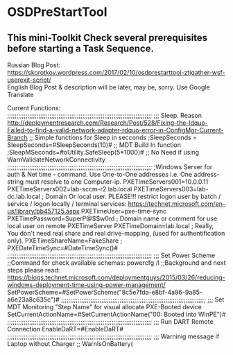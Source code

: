 # OSDPreStartTool

## This mini-Toolkit Check several prerequisites before starting a Task Sequence.

Russian Blog Post: https://skorotkov.wordpress.com/2017/02/10/osdprestarttool-ztigather-wsf-userexit-script/  
English Blog Post & description will be later, may be, sorry. Use Google Translate

Current Functions:  
;;;;;;;;;;;;;;;;;;;;;;;;;;;;;;;;;;;;;;;;;;;;;;;;;;;;;;;;;;;;;;;;;;;;;;;;;;;;;;;
;;; Sleep. Reason http://deploymentresearch.com/Research/Post/528/Fixing-the-ldquo-Failed-to-find-a-valid-network-adapter-rdquo-error-in-ConfigMgr-Current-Branch
;; Simple functions for Sleep in secconds
;SleepSeconds = SleepSeconds=#SleepSeconds(10)#
;; MDT Build In function
;SleepMSeconds=#oUtility.SafeSleep(5*1000)#
;; No Need if using WarnValidateNetworkConnectivity
;;;;;;;;;;;;;;;;;;;;;;;;;;;;;;;;;;;;;;;;;;;;;;;;;;;;;;;;;;;;;;;;;;;;;;;;;;;;;;;
;Windows Server for auth & Net time - command. Use One-to-One addresses i.e. One address-string must resolve to one Computer-ip.
PXETimeServers001=10.0.0.11
PXETimeServers002=lab-sccm-r2.lab.local
PXETimeServers003=lab-dc.lab.local
; Domain Or local user. PLEASE!!! restrict logon user by batch / service / logon locally / terminal services: https://technet.microsoft.com/en-us/library/bb457125.aspx
PXETimeUser=pxe-time-sync
PXETimePassword=SuperP@$$w0rd
; Domain name or comment for use local user on remote PXETimeServer
PXETimeDomain=lab.local
; Really, You don't need real share and real drive-mapping, (used for authentification only).
PXETimeShareName=FakeShare
;
PXEDateTimeSync=#DateTimeSync()#
;;;;;;;;;;;;;;;;;;;;;;;;;;;;;;;;;;;;;;;;;;;;;;;;;;;;;;;;;;;;;;;;;;;;;;;;;;;;;;;
;;; Set Power Scheme
;;Command for check available schemas: powercfg /l
;;Background and next steps please read: https://blogs.technet.microsoft.com/deploymentguys/2015/03/26/reducing-windows-deployment-time-using-power-management/
SetPowerScheme=#SetPowerScheme("8c5e7fda-e8bf-4a96-9a85-a6e23a8c635c")#
;;;;;;;;;;;;;;;;;;;;;;;;;;;;;;;;;;;;;;;;;;;;;;;;;;;;;;;;;;;;;;;;;;;;;;;;;;;;;;;
;;; Set MDT Monitoring "Step Name" for visual allocate PXE-Booted device
SetCurrentActionName=#SetCurrentActionName("00: Booted into WinPE")#
;;;;;;;;;;;;;;;;;;;;;;;;;;;;;;;;;;;;;;;;;;;;;;;;;;;;;;;;;;;;;;;;;;;;;;;;;;;;;;;
;;; Run DART Remote Connection
EnableDaRT=#EnableDaRT#
;;;;;;;;;;;;;;;;;;;;;;;;;;;;;;;;;;;;;;;;;;;;;;;;;;;;;;;;;;;;;;;;;;;;;;;;;;;;;;;
;;; Warninig message if Laptop without Charger
;; WarnIsOnBattery(<Title Text>, <Message Text>, <Timeout in seconds>) ; If Timeout = 0 script doesn't continue before "Ok"-button press
WarnIsOnBattery=#WarnIsOnBattery("Warning! Charger not connected", "Please CONNECT CHARGER!" & vbNewLine & "(Auto-Continued after 30 sec.)", 30)#
;;;;;;;;;;;;;;;;;;;;;;;;;;;;;;;;;;;;;;;;;;;;;;;;;;;;;;;;;;;;;;;;;;;;;;;;;;;;;;;
;;; Warninig message if USB disk is attached as Disk 0/1 ...
;; WarnUSBAsDiskX(<Title Text>, <Message Text>, <Wait TimeOut (Sec)>, <Disk Number>)
WarnUSBAsDisk0=#WarnUSBAsDiskX("Error! USB device", "USB devices Attached as Disk 0!" & vbNewLine & "Please Unplug" & vbNewLine & "(Press OK to continue.)", 0, 0)#
;WarnUSBAsDisk1=#WarnUSBAsDiskX("Warning! USB device", "USB devices Attached as Disk 1!" & vbNewLine & "Please Check or Unplug" & vbNewLine & "(AutoContinue after 15 sec.)", 15, 1)#
;;;;;;;;;;;;;;;;;;;;;;;;;;;;;;;;;;;;;;;;;;;;;;;;;;;;;;;;;;;;;;;;;;;;;;;;;;;;;;;
;;; Warning message if DiskX storage not attached or InterfaceType not IDE/SCSI
;; WarnStorNotPresentAsDiskX(<Title Text>, <Message Text>, <Wait TimeOut (Sec)>, <Disk Number>)
WarnStorNotPresentAsDisk0=#WarnStorNotPresentAsDiskX("Error! Storage device", "Storage device not Attached as Disk 0!" & vbNewLine & "Please check HDD is Attached!" & vbNewLine & "(Press Ok to continue.)", 0, 0)#
;;;;;;;;;;;;;;;;;;;;;;;;;;;;;;;;;;;;;;;;;;;;;;;;;;;;;;;;;;;;;;;;;;;;;;;;;;;;;;;
;;; Warninig message if IP addresses does not present (Hope on ZTIGather.wsf)
;; WarnIPNotPresent(<Title Text>, <Message Text>, <Wait TimeOut (Sec)>)
;WarnIPNotPresent=#WarnIPNotPresent("Warning! IP addresses does not present", "Please Check driver to network!" & vbNewLine & "(or press OK to skip)", 0)#
;;;;;;;;;;;;;;;;;;;;;;;;;;;;;;;;;;;;;;;;;;;;;;;;;;;;;;;;;;;;;;;;;;;;;;;;;;;;;;;
;;; Ping hosts
;; WarnPingHosts(<Title Text>, <Message Text>, <Wait TimeOut (Sec)>, Array("Host1","Host2",...,"HostXX"), <All hosts must echo. True/False>)
WarnPingHosts=#WarnPingHosts("Warning! No Echo", "Please Check network OR hosts available!" & vbNewLine & "(or press OK to skip)", 0, Array("lab-sccm-r2.lab.local","lab.local","10.0.0.5"), False)#
;;;;;;;;;;;;;;;;;;;;;;;;;;;;;;;;;;;;;;;;;;;;;;;;;;;;;;;;;;;;;;;;;;;;;;;;;;;;;;;
;;; Warning message if network subsystem do not work. Retry iRetries times with iSeconds seconds between
;; WarnValidateNetworkConnectivity(<Title Text>, <Message Text>, <Wait TimeOut (Sec)>, <Sleep on seconds>, <Retry count>)
WarnValidateNetworkConnectivity=#WarnValidateNetworkConnectivity("Warning! Network subsystem doesn't work", "Please check network subsystem (boot drivers, DHCP, etc...)!" & vbNewLine & "(press OK to skip)", 0, 3, 5)#
;;;;;;;;;;;;;;;;;;;;;;;;;;;;;;;;;;;;;;;;;;;;;;;;;;;;;;;;;;;;;;;;;;;;;;;;;;;;;;;

etc...
